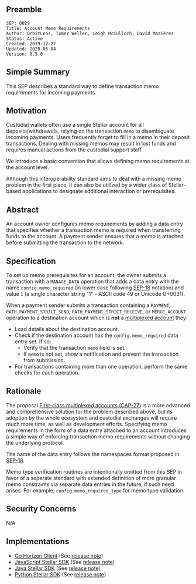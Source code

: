 ## Preamble

```
SEP: 0029
Title: Account Memo Requirements
Author: OrbitLens, Tomer Weller, Leigh McCulloch, David Mazières
Status: Active
Created: 2019-12-27
Updated: 2020-05-04
Version: 0.5.0
```

## Simple Summary

This SEP describes a standard way to define transaction memo requirements for
incoming payments. 

## Motivation

Custodial wallets often use a single Stellar account for all deposits/withdrawals,
relying on the transaction `memo` to disambiguate incoming payments.
Users frequently forget to fill in a memo in their deposit transactions.
Dealing with missing memos may result in lost funds and requires manual actions
from the custodial support staff.

We introduce a basic convention that allows defining memo requirements at the
account level.

Although this interoperability standard aims to deal with a missing memo problem
in the first place, it can also be utilized by a wider class of Stellar-based
applications to designate additional interaction or prerequisites.

## Abstract

An account owner configures memo requirements by adding a data entry that
specifies whether a transaction memo is required when transferring funds to
the account. A payment sender ensures that a memo is attached before submitting
the transaction to the network.

## Specification

To set up memo prerequisites for an account, the owner submits a transaction
with a `MANAGE_DATA` operation that adds a data entry with the name
`config.memo_required` (in lower case following [SEP-18](./sep-0018.md) notation) and value `1`
(a single character string "1" - ASCII code 49 or Unicode U+0031).

When a payment sender submits a transaction containing a `PAYMENT`,
`PATH_PAYMENT_STRICT_SEND`, `PATH_PAYMENT_STRICT_RECEIVE`, or `MERGE_ACCOUNT`
operation to a destination account which is **not** a [multiplexed account](../core/cap-0027.md) they:

- Load details about the destination account.
- Check if the destination account has the `config.memo_required` data entry set.
  If so:
   - Verify that the transaction `memo` field is set.
   - If `memo` is not set, show a notification and prevent the transaction
     from submission.
- For transactions containing more than one operation, perform the same checks
  for each operation.

## Rationale

The proposal [First-class multiplexed accounts (CAP-27)](../core/cap-0027.md) is a more advanced and
comprehensive solution for the problem described above, but its adoption by the
whole ecosystem and custodial exchanges will require much more time, as well as
development efforts. Specifying memo requirements in the form of a data entry
attached to an account introduces a simple way of enforcing transaction
memo requirements without changing the underlying protocol. 

The name of the data entry follows the namespaces format proposed in [SEP-18](./sep-0018.md).

Memo type verification routines are intentionally omitted from this SEP in favor
of a separate standard with extended definition of more granular memo
constraints via separate data entries in the future, if such need arises.
For example, `config.memo_required_type` for memo type validation.

## Security Concerns

N/A

## Implementations
* [Go Horizon Client](https://github.com/stellar/go) (See [release note](https://github.com/stellar/go/releases/tag/horizonclient-v2.2.0))
* [JavaScript Stellar SDK](https://github.com/stellar/js-stellar-sdk) (See [release note](https://github.com/stellar/js-stellar-sdk/releases/tag/v4.1.0))
* [Java Stellar SDK](https://github.com/stellar/java-stellar-sdk) (See [release note](https://github.com/stellar/java-stellar-sdk/releases/tag/0.15.0))
* [Python Stellar SDK](https://github.com/StellarCN/py-stellar-base) (See [release note](https://github.com/StellarCN/py-stellar-base/releases/tag/2.3.0))
